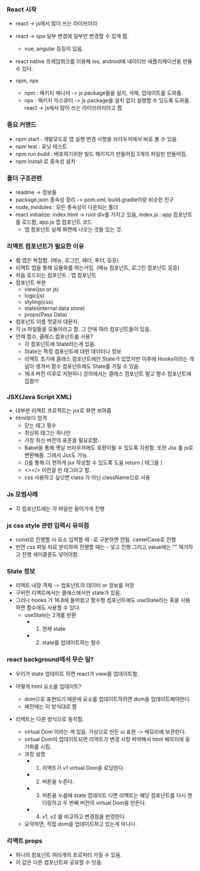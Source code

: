 ### React 시작

- react -> js에서 많이 쓰는 라이브러리
- react -> spa 일부 변경에 일부만 변경할 수 있게 함.
    - vue, angular 등등이 있음.
- react native 프레임워크를 이용해 ios, android에 네이티브 애플리케이션을 만들 수 있다. 

- npm, npx
    - npm : 패키지 매니저 -> js package들을 설치, 삭제, 업데이트를 도와줌.
    - npx : 패키지 익스큐터 -> js package를 설치 없이 실행할 수 있도록 도와줌.
react -> js에서 많이 쓰는 라이브러리라고 함. 


### 중요 커맨드

- npm start : 개발모드로 앱 실행 변경 사항을 브라우저에서 바로 볼 수 있음.
- npm test : 유닛 테스트
- npm run build : 배포하기위한 빌드 패키지가 만들어짐 3개의 파일만 만들어짐.
- npm install 로 종속성 설치



### 폴더 구조관련

- readme -> 정보들
- package.json 종속성 정리 -> pom.xml, build.gradle이랑 비슷한 친구
- node_modules : 모든 종속성이 다운되는 폴더
- react initialize: index.html -> root div를 가지고 있음, index.js : app 컴포넌트를 로드함, app.js 앱 컴포넌트 코드
    - 앱 컴포넌트 실제 화면에 나오는 것들 있는 것.


### 리액트 컴포넌트가 필요한 이유

- 웹 앱은 복잡함. (메뉴, 로그인, 헤더, 푸터,  등등)
- 리액트 앱을 통해 모듈화를 하는거임. (메뉴 컴포넌트, 로그인 컴포넌트 등등)
- 처음 로드되는 컴포넌트 : 앱 컴포넌트
- 컴포넌트 부분
    - view(jsx or js)
    - logic(js)
    - styling(css)
    - state(internal data store)
    - props(Pass Data)
- 컴포넌트 이름 첫글자 대문자.
- 각 js 파일들을 모듈이라고 함. 그 안에 여러 컴포넌트들이 있음.
- 언제 함수, 클래스 컴포넌트를 사용?
    - 각 컴포넌트에 State라는게 있음.
    - State는 특정 컴포넌트에 대한 데이터나 정보
    - 리액트 초기에 클래스 컴포넌트에만 State가 있었지만 이후에 Hooks이라는 개념이 생겨서 함수 컴포넌트에도 State를 가질 수 있음.
    - 16.8 버전 이후로 지원하니 강의에서는 클래스 컴포넌트 말고 함수 컴포넌트에 집중!!!

### JSX(Java Script XML)
- 대부분 리액트 프로젝트는 jsx로 화면 보여줌
- html보다 엄격
    - 닫는 태그 필수
    - 최상위 태그는 하나만
    - 가장 최신 버전의 표준을 필요로함.
    - Babel을 통해 옛날 브라우저에도 호환이될 수 있도록 지원함. 또한 Jsx 를 js로 변환해줌. 그래서 Jsx도 가능.
    - ()를 통해 더 편하게 jsx 작성할 수 있도록 도움 return ( 태그들 )
    - <></> 이런걸 빈 태그라고 함.
    - css 사용하고 싶으면 class 가 아닌 className으로 사용

### Js 모범사례
- 각 컴포넌트에는 각 파일만 들어가게 진행


### js css style 관련 입력시 유의점 
- const로 진행할 시 요소 입력할 때 -로 구분하면 안됨. camelCase로 진행
- 반면 css 파일 따로 분리하여 진행할 때는 - 넣고 진행 그리고 value에는 "" 제거하고 진행 세미콜론도 넣어야함.


### State 정보
- 리액트 내장 객체 -> 컴포넌트의 데이터 or 정보를 저장
- 구버전 리액트에서는 클래스에서만 state가 있음.
- 그러나 hooks 가 16.8에 들어왔고 함수형 컴포넌트에도 useState라는 훅을 사용하면 함수에도 사용할 수 있다.
    - useState는 2개를 반환
        - 1. 현재 state
        - 2. state를 업데이트하는 함수


### react background에서 무슨 일?
- 우리가 state 업데이트 하면 react가 view를 업데이트함.
- 어떻게 html 요소를 업데이트?
    - dom으로 표현되기 때문에 요소를 업데이트하려면 dom을 업데이트해야한다.
    - 예전에는 이 방식대로 함

- 리액트는 다른 방식으로 동작함.
    - virtual Dom 이라는 게 있음. 가상으로 만든 ui 표현 -> 메모리에 보관한다.
    - virtual Dom이 업데이트되면 리액트가 변경 사항 파악해서 html 페이지에 동기화를 시킴.
    - 과정 설명
        - 1. 리액트가 v1 virtual Dom을 로딩한다.
        - 2. 버튼을 누른다.
        - 3. 버튼을 누를때 state 업데이트 디면 리액트는 해당 컴포넌트를 다시 렌더링하고 두 번째 버전의 virtual Dom을 만든다.
        - 4. v1, v2 를 비교하고 변경점을 반영한다.
    - 요약하면, 직접 dom을 업데이트하고 있는게 아니다.

### 리액트 props

- 하나의 컴포넌트 여러개의 프로퍼티 가질 수 있음.
- 이 값은 다른 컴포넌트와 공유할 수 잇음.
